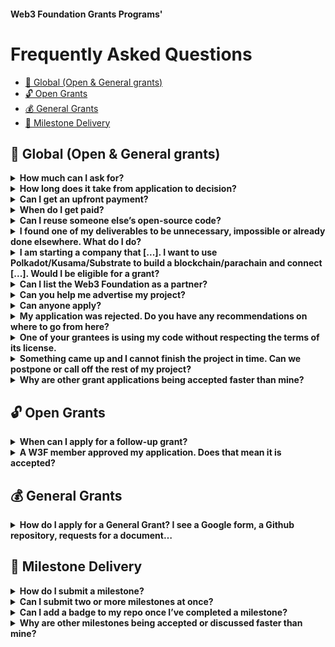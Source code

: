 #### Web3 Foundation Grants Programs'

# Frequently Asked Questions<!-- omit in toc -->

- [🧭 Global (Open & General grants)](#-global-open--general-grants)
- [🔓 Open Grants](#-open-grants)
- [💰 General Grants](#-general-grants)
- [🚚 Milestone Delivery](#-milestone-delivery)

## 🧭 Global (Open & General grants)

<details>
  <summary><b>How much can I ask for?</b></summary>

  The [Open Grants](../README.md) program is capped at US $30k for initial grants. If the first grant is successfully completed, you can apply for a follow-up grant, which is capped at $100k. The [General Grants](./General-Grants-Program.md) program, on the other hand, is capped at $100k for all applications, although higher grants are possible in exceptional cases. However, we only accept applications for the General Grants program if you have a reason for the project to remain private or you can only take fiat payments, or in exceptional cases if you can put together a strong case against applying for an initial $30k grant.
</details>

<details>
  <summary><b>How long does it take from application to decision?</b></summary>

  Depending on the quality of the application and desirability for the ecosystem, an OPEN grant application could be approved within a week. Usually, there will be a discussion and requests for changes, additions or improvements. If no one in the committee finds the application approval-worthy or you don't react to our comments, it will be closed after two weeks of inactivity. For GENERAL grants, the council convenes once a month to discuss open applications, meaning: once an editor finds your application sufficiently elaborate, it'll take at most one month until a decision is made.
</details>

<details>
  <summary><b>Can I get an upfront payment?</b></summary>

  No.
</details>

<details>
  <summary><b>When do I get paid?</b></summary>

  Payments are issued once a milestone has been successfully delivered. By ‘successful’, we mean that our Grants team has reviewed and officially accepted your submission.
</details>

<details>
  <summary><b>Can I reuse someone else’s open-source code?</b></summary>

  Open source software and the Web3 movement are all about collaboration. As long as you meet the code’s license, we encourage you to find, modify and contribute to already existing libraries and projects if it is of use for your project. However, we expect you to honour other people’s work and their right to attribution, and your published code to adhere to the license requirements of the code you are benefiting from. Submitting code as part of a milestone that violates someone else’s license will result in immediate termination. We will furthermore continue to monitor any repositories you may have submitted as part of a milestone for possible license infringements and reserve the right to terminate the grant if we find you going out of your way to hide external contributions.
</details>

<details>
  <summary><b>I found one of my deliverables to be unnecessary, impossible or already done elsewhere. What do I do?</b></summary>

  Plans change. If you find parts of your original grant application to be unnecessary or you decide to pivot, but you still want to finish the project: get in touch with us. If your new plans are in line with the Web3 Foundation’s values and the council approves the amendment, you can continue your work. If your plans change significantly or you find yourself not being able to finish the grant, we can mutually agree to terminate the grant early. You are always welcome to reapply another time.
</details>

<details>
  <summary><b>I am starting a company that [...]. I want to use Polkadot/Kusama/Substrate to build a blockchain/parachain and connect [...]. Would I be eligible for a grant?</b></summary>

  What the Web3 Foundation is mainly looking for to support are projects "[driving advancement and adoption of decentralized software protocols [and] that make it easier for developers to build useful applications using these protocols.](https://web3.foundation/grants/)" As such, we do not award grants to individual companies developing their private infrastructure. However, if part of your work is to build a library or another piece of software that could be of interest to the general Polkadot/Kusama/Substrate ecosystem and ask for funding specific to that, we are happy to look into it.
</details>

<details>
  <summary><b>Can I list the Web3 Foundation as a partner?</b></summary>

  No. Once the grants team has accepted your first milestone, you may display our [grants badge](https://github.com/w3f/General-Grants-Program/blob/master/grants/grant-badge-guidelines.md) in a project-specific context, such as the repository containing the grant project work.
</details>

<details>
  <summary><b>Can you help me advertise my project?</b></summary>

  The Web3 Foundation does not provide PR services to its grantees. However, once per month we will publish all newly signed grants on Twitter. Furthermore, if you would like our opinion on how to write about your grant, we have some general [announcement guidelines](https://github.com/w3f/General-Grants-Program/blob/master/grants/announcement-guidelines.md). This document also lists an email address through which you can get in touch with our PR team in case you have specific questions.
</details>

<details>
  <summary><b>Can anyone apply?</b></summary>

  Projects for which a token sale has been conducted are not eligible for a Web3 Foundation grant. Other than that, there are no restrictions.
</details>

<details>
  <summary><b>My application was rejected. Do you have any recommendations on where to go from here?</b></summary>

  We usually give reasons why an application was rejected. We always try to be constructive and work with you towards an application that is beneficial to all parties. If we find no common ground, please have a look at [this section in our General Grants readme](https://github.com/w3f/General-Grants-Program#rocket-alternative-funding-sources) for a list of alternative funding opportunities.
</details>

<details>
  <summary><b>One of your grantees is using my code without respecting the terms of its license.</b></summary>

  Please [reach out to us](mailto:grants@web3.foundation) asap.
</details>

<details>
  <summary><b>Something came up and I cannot finish the project in time. Can we postpone or call off the rest of my project?</b></summary>

  The Web3 Foundation reserves the right to terminate an agreement that is behind schedule. However, we are not interested in taking away your grant for any slight hiccup. More often than not, delays are part of the journey and do not constitute a reason for concern. The best way to handle changes in your plans is to get in touch with us. If you would like to prematurely end your work, we can amend your application and remove the milestones you won't be able to complete. If you decide to continue work at a later date, you can always reapply for the remaining milestones and potentially adapt them to take into account any insights you have gained in the meantime.
</details>

<details>
  <summary><b>Why are other grant applications being accepted faster than mine?</b></summary>

  There are many reasons why your application might take longer than others: some applications are straightforward and simple and address an obvious issue, others require deeper understanding and discussion. If your application is highly technical or specialised, we might have to bring in an external evaluator. Sometimes, this specialised evaluator is busy with another evaluation. And sometimes, the committee is simply unsure or not quite convinced.
</details>


## 🔓 Open Grants

<details>
  <summary><b>When can I apply for a follow-up grant?</b></summary>

  Anyone who has successfully completed a grant project (i.e. all milestones were accepted, or the previous grant was terminated in mutual agreement) can apply for a follow-up grant.
</details>

<details>
  <summary><b>A W3F member approved my application. Does that mean it is accepted?</b></summary>

  Open Grants applications require one third of the committee to approve your pull request. Since we have many different members with different backgrounds and specializations, it is possible that the committee disagrees and your application gets rejected even though one or two members approved it.
  The application is accepted once the pull request is merged.
</details>


## 💰 General Grants

<details>
  <summary><b>How do I apply for a General Grant? I see a Google form, a Github repository, requests for a document…</b></summary>

  _Every_ General Grant application requires a [form submission](https://docs.google.com/forms/d/e/1FAIpQLSfMfjiRmDQDRk-4OhNASM6BAKii7rz_B1jWtbCPkUh6N7M2ww/viewform). If you would like the application to be completely private, you will have to provide all the details about your plans, team, milestones, financials, etc. in a document that you can attach to the form. Our [template](https://github.com/w3f/General-Grants-Program/blob/master/grants/grant_application_template.md) shows what kind of information we are looking for.
  For (partially) public applications, you are free to submit this information as part of the pull request instead or in addition. What information goes where is up to you, as long as we get all the required information.
</details>


## 🚚 Milestone Delivery

<details>
  <summary><b>How do I submit a milestone?</b></summary>

  For details, please refer to the milestone delivery guidelines for the respective grants program. Generally speaking, the most important part of a delivery is a list of **the same deliverables listed in the application** with links to their implementation/realisation (ideally pointing to a specific commit or tag, so you can continue working on your repository without messing up your delivery and complicating our evaluation) and any additional notes you might have. The list of deliverables for each of your milestones should be defined in your grant agreement.
</details>

<details>
  <summary><b>Can I submit two or more milestones at once?</b></summary>

  You can. However, we strongly encourage you to submit your work in increments (milestones), so that you can be sure we didn’t misunderstand (an aspect of) your application, and you didn't make changes to your plan or delivery that would have required a reevaluation of the application.
</details>

<details>
  <summary><b>Can I add a badge to my repo once I’ve completed a milestone?</b></summary>

  Yes, after your first milestone has been merged and as long as you follow the [badge guidelines](https://github.com/w3f/General-Grants-Program/blob/master/grants/grant-badge-guidelines.md).
</details>

<details>
  <summary><b>Why are other milestones being accepted or discussed faster than mine?</b></summary>

  While we try to process deliveries chronologically, some milestones aren't processed quite as fast as others. One obvious reason is the complexity of the delivery and its evaluation. Other times, your submission might require internal discussion or delegation. In any case, if you have any question on the processing of your delivery, you can reach out to us via email or Github.
</details>
